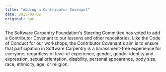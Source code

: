 ```yaml
---
title: "Adding a Contributor Covenant"
date: 2015-03-02
original: swc
---
```

<p>
  The Software Carpentry Foundation's Steering Committee has voted to add
  a Contributor Covenant
  to our lessons and other repositories.
  Like the Code of Conduct for our workshops,
  the Contributor Covenant's aim is
  to ensure that participation in Software Carpentry is a harassment-free experience for everyone,
  regardless of level of experience, gender, gender identity and expression, sexual orientation,
  disability, personal appearance, body size, race, ethnicity, age, or religion.
</p>
